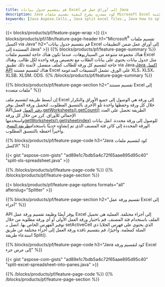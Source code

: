 ```yaml
---
title: قم بتقسيم جدول بيانات Excel إلى أوراق عمل في Java
description: Java كود مصدري يشرح كيفية تقسيم ملفات Microsoft Excel إلى مستندات متعددة باستخدام مكتبة Java Excel
keywords: [Java Aspose.Cells., Java split excel files., Java how to split excel files into multiple files., Java excel splitter., Java split Cell., Cell splitter using Java]
---
```

{{< blocks/products/pf/feature-page-wrap >}}
{{< blocks/products/pf/i18n/feature-page-header h1="Microsoft<sup>&reg;</sup> تقسيم ملفات اكسيل via Java" h2="قم بتقسيم جدول بيانات Excel إلى أوراق عمل ضمن التطبيقات المستندة إلى Java" >}}
{{% blocks/products/pf/feature-page-summary %}}
هناك مجموعة متنوعة من السيناريوهات، عندما تكون هناك حاجة لتقسيم ملفات Excel مثل جدول بيانات يحتوي على بيانات الطلاب مع تخصيص ورقة واحدة لكل طالب. وهناك حاجة لتقسيم كل ورقة للطالب كملف منفصل. لأتمتة ذلك تطبيق via Java،[Java اكسل API](/cells/ar/java/) هناك لتقسيم مستند Excel على الورق. تشمل التنسيقات المدعومة XLS، XLSX، XLSB، XLSM، ODS.
{{% /blocks/products/pf/feature-page-summary %}}

{{% blocks/products/pf/feature-page-section h2="تقسيم مستند Excel إلى ملفات متعددة" %}}

 إن أبسط طريقة لتقسيم ملف Excel إلى ورقة هي الوصول إلى جميع الأوراق والتكرار خلال كل ورقة وحفظها واحدة تلو الأخرى بالتنسيق المطلوب. لتحميل ورقة العمل يوفر API[دفتر العمل](https://reference.aspose.com/cells/java/com.aspose.cells/Workbook) فصل.[getWorksheets().getCount()](https://reference.aspose.com/cells/java/com.aspose.cells/worksheetcollection#Count) الطريقة تحصل على العدد الإجمالي للأوراق. كرر من خلال كل ورقة واستخدمها[getWorksheets().get(sheetindex)](https://reference.aspose.com/cells/java/com.aspose.cells/worksheetcollection#get) للوصول إلى ورقة محددة. انقل بيانات الورقة المحددة إلى كائن فئة المصنف الذي تم إنشاؤه حديثًا باستخدام[طريقة النسخ](https://reference.aspose.com/cells/java/com.aspose.cells/workbook#copy(com.aspose.cells.Workbook)). وأخيراً احفظه بالتنسيق المطلوب.

{{% blocks/products/pf/feature-page-code h3="Java كود لتقسيم ملفات الاكسل" %}}

{{< gist "aspose-com-gists" "ad89e1c7bdb5a4c72f65aae895d95c40" "split-xls-spreadsheet.java" >}}

{{% /blocks/products/pf/feature-page-code %}}
{{% /blocks/products/pf/feature-page-section %}}

{{< blocks/products/pf/feature-page-options formats="all" afterslug="Splitter" >}}

{{% blocks/products/pf/feature-page-section h2="تقسيم ورقة عمل Excel إلى أجزاء" %}}

API يوفر أيضًا وظيفة تقسيم ورقة عمل Excel إلى أجزاء مختلفة. العملية هي تحميل الملف باستخدام فئة المصنف. قم باختيار ورقة العمل الأولى أو أي ورقة مطلوبة من خلال توفير الفهرس الخاص بها. اتصل بـ setActiveCell الذي يحتوي على فهرس الخلايا ذي الصلة كمعلمة. وأخيرًا، قم بتقسيم نافذة ورقة العمل إلى أجزاء مختلفة عن طريق استدعاء طريقة Split().

{{% blocks/products/pf/feature-page-code h3="Java كود لتقسيم ورقة Excel إلى عرض جزء" %}}

{{< gist "aspose-com-gists" "ad89e1c7bdb5a4c72f65aae895d95c40" "split-excel-spreadsheet-into-panes.java" >}}

{{% /blocks/products/pf/feature-page-code %}}
{{% /blocks/products/pf/feature-page-section %}}
